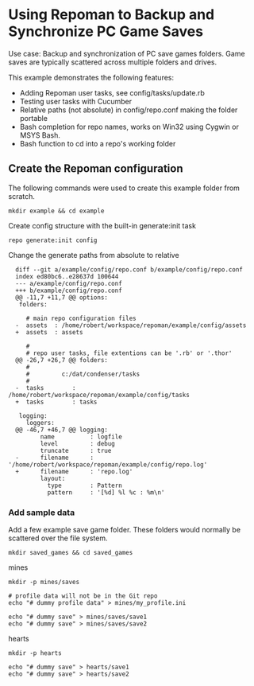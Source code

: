 Using Repoman to Backup and Synchronize PC Game Saves
=====================================================

Use case:  Backup and synchronization of PC save games folders.  Game
saves are typically scattered across multiple folders and drives.

This example demonstrates the following features:

* Adding Repoman user tasks, see config/tasks/update.rb
* Testing user tasks with Cucumber
* Relative paths (not absolute) in config/repo.conf making the folder portable
* Bash completion for repo names, works on Win32 using Cygwin or MSYS Bash.
* Bash function to cd into a repo's working folder


Create the Repoman configuration
---------------------------------

The following commands were used to create this example folder from
scratch.


    mkdir example && cd example

Create config structure with the built-in generate:init task

    repo generate:init config

Change the generate paths from absolute to relative

      diff --git a/example/config/repo.conf b/example/config/repo.conf
      index ed80bc6..e28637d 100644
      --- a/example/config/repo.conf
      +++ b/example/config/repo.conf
      @@ -11,7 +11,7 @@ options:
       folders:

         # main repo configuration files
      -  assets  : /home/robert/workspace/repoman/example/config/assets
      +  assets  : assets

         #
         # repo user tasks, file extentions can be '.rb' or '.thor'
      @@ -26,7 +26,7 @@ folders:
         #
         #         c:/dat/condenser/tasks
         #
      -  tasks        : /home/robert/workspace/repoman/example/config/tasks
      +  tasks        : tasks

       logging:
         loggers:
      @@ -46,7 +46,7 @@ logging:
             name          : logfile
             level         : debug
             truncate      : true
      -      filename      : '/home/robert/workspace/repoman/example/config/repo.log'
      +      filename      : 'repo.log'
             layout:
               type        : Pattern
               pattern     : '[%d] %l %c : %m\n'

### Add sample data

Add a few example save game folder.  These folders would normally be
scattered over the file system.

    mkdir saved_games && cd saved_games

mines

    mkdir -p mines/saves

    # profile data will not be in the Git repo
    echo "# dummy profile data" > mines/my_profile.ini

    echo "# dummy save" > mines/saves/save1
    echo "# dummy save" > mines/saves/save2

hearts

    mkdir -p hearts

    echo "# dummy save" > hearts/save1
    echo "# dummy save" > hearts/save2

